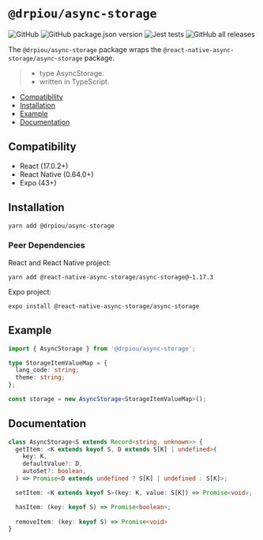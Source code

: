 # `@drpiou/async-storage`

![GitHub](https://img.shields.io/github/license/drpiou/async-storage)
![GitHub package.json version](https://img.shields.io/github/package-json/v/drpiou/async-storage)
![Jest tests](https://img.shields.io/badge/stage-beta-important)
![GitHub all releases](https://img.shields.io/github/downloads/drpiou/async-storage/total)

The `@drpiou/async-storage` package wraps the `@react-native-async-storage/async-storage` package.

> - type AsyncStorage.
> - written in TypeScript.

<!--ts-->

- [Compatibility](compatibility)
- [Installation](#installation)
- [Example](#example)
- [Documentation](#documentation)

<!--te-->

## Compatibility

- React (17.0.2+)
- React Native (0.64.0+)
- Expo (43+)

## Installation

```shell
yarn add @drpiou/async-storage
```

### Peer Dependencies

React and React Native project:

```shell
yarn add @react-native-async-storage/async-storage@~1.17.3
```

Expo project:

```shell
expo install @react-native-async-storage/async-storage
```

## Example

```typescript jsx
import { AsyncStorage } from '@drpiou/async-storage';

type StorageItemValueMap = {
  lang_code: string;
  theme: string;
};

const storage = new AsyncStorage<StorageItemValueMap>();
```

## Documentation

```typescript
class AsyncStorage<S extends Record<string, unknown>> {
  getItem: <K extends keyof S, D extends S[K] | undefined>(
    key: K,
    defaultValue?: D,
    autoSet?: boolean,
  ) => Promise<D extends undefined ? S[K] | undefined : S[K]>;

  setItem: <K extends keyof S>(key: K, value: S[K]) => Promise<void>;

  hasItem: (key: keyof S) => Promise<boolean>;
  
  removeItem: (key: keyof S) => Promise<void>
}
```
